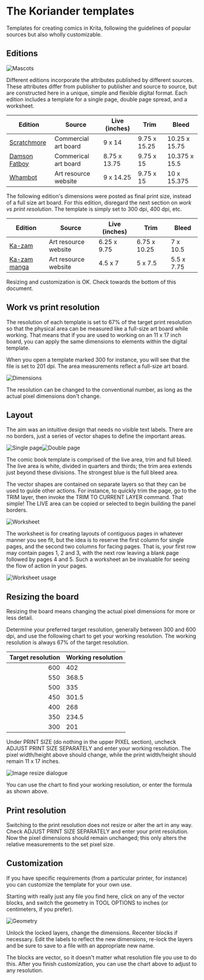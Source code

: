 # The Koriander templates

Templates for creating comics in Krita, following the guidelines of popular sources but also wholly customizable.

## Editions

![Mascots](img/mascots.png)

Different editions incorporate the attributes published by different sources. These attributes differ from publisher to publisher and source to source, but are constructed here in a unique, simple and flexible digital format. Each edition includes a template for a single page, double page spread, and a worksheet.

Edition                                                                                   | Source                | Live (inches) | Trim          | Bleed
----------------------------------------------------------------------------------------- | --------------------- | ------------- | ------------- | -------------
[Scratchmore](https://github.com/ko-koriander/ko-templates/tree/main/scratchmore-edition) | Commercial art board  | 9 x 14        | 9.75 x 15.25  | 10.25 x 15.75
[Damson Fatboy](https://github.com/ko-koriander/ko-templates/tree/main/damson-edition)    | Commerical art board  | 8.75 x 13.75  | 9.75 x 15     | 10.375 x 15.5
[Whambot](https://github.com/ko-koriander/ko-templates/tree/main/whambot-edition)         | Art resource website  | 9 x 14.25     | 9.75 x 15     | 10 x 15.375

The following edition's dimensions were posted as final print size, instead of a full size art board. For this edition, disregard the next section on *work vs print resolution*. The template is simply set to 300 dpi, 400 dpi, etc.

Edition                                                                               | Source                | Live (inches) | Trim          | Bleed
------------------------------------------------------------------------------------- | --------------------- | ------------- | ------------- | --------
[Ka-zam](https://github.com/ko-koriander/ko-templates/tree/main/kazam-edition)        | Art resource website  | 6.25 x 9.75   | 6.75 x 10.25  | 7 x 10.5
[Ka-zam manga](https://github.com/ko-koriander/ko-templates/tree/main/kazam-edition)  | Art resource website  | 4.5 x 7       | 5 x 7.5       | 5.5 x 7.75

Resizing and customization is OK. Check towards the bottom of this document.

## Work vs print resolution

The resolution of each template is set to 67% of the target print resolution so that the physical area can be measured like a full-size art board while working. That means that if you are used to working on an 11 x 17 inch board, you can apply the same dimensions to elements within the digital template.

When you open a template marked 300 for instance, you will see that the file is set to 201 dpi. The area measurements reflect a full-size art board.

![Dimensions](img/dimensions.png)

The resolution can be changed to the conventional number, as long as the actual pixel dimensions don't change.

## Layout

The aim was an intuitive design that needs no visible text labels. There are no borders, just a series of vector shapes to define the important areas.

![Single page](img/single-page.png)![Double page](img/double-page.png)

The comic book template is comprised of the live area, trim and full bleed. The live area is white, divided in quarters and thirds; the trim area extends just beyond these divisions. The strongest blue is the full bleed area.

The vector shapes are contained on separate layers so that they can be used to guide other actions. For instance, to quickly trim the page, go to the TRIM layer, then invoke the TRIM TO CURRENT LAYER command. That simple! The LIVE area can be copied or selected to begin building the panel borders.

![Worksheet](img/worksheet.png)

The worksheet is for creating layouts of contiguous pages in whatever manner you see fit, but the idea is to reserve the first column for single pages, and the second two columns for facing pages. That is, your first row may contain pages 1, 2 and 3, with the next row leaving a blank page followed by pages 4 and 5. Such a worksheet an be invaluable for seeing the flow of action in your pages.

![Worksheet usage](img/worksheet-usage.png)

## Resizing the board

Resizing the board means changing the actual pixel dimensions for more or less detail.

Determine your preferred target resolution, generally between 300 and 600 dpi, and use the following chart to get your working resolution. The working resolution is always 67% of the target resolution.

Target resolution   | Working resolution
------------------: | ------------------
600                 | 402
550                 | 368.5
500                 | 335
450                 | 301.5
400                 | 268
350                 | 234.5
300                 | 201

Under PRINT SIZE (do nothing in the upper PIXEL section), uncheck ADJUST PRINT SIZE SEPARATELY and enter your working resolution. The pixel width/height above should change, while the print width/height should remain 11 x 17 inches.

![Image resize dialogue](img/image-resize-dialogue.png)

You can use the chart to find your working resolution, or enter the formula as shown above.

## Print resolution

Switching to the print resolution does not resize or alter the art in any way. Check ADJUST PRINT SIZE SEPARATELY and enter your print resolution. Now the pixel dimensions should remain unchanged; this only alters the relative measurements to the set pixel size.

## Customization

If you have specific requirements (from a particular printer, for instance) you can customize the template for your own use.

Starting with really just any file you find here, click on any of the vector blocks, and switch the geometry in TOOL OPTIONS to inches (or centimeters, if you prefer).

![Geometry](img/geometry-2.png)

Unlock the locked layers, change the dimensions. Recenter blocks if necessary. Edit the labels to reflect the new dimensions, re-lock the layers and be sure to save to a file with an appropriate new name.

The blocks are vector, so it doesn't matter what resolution file you use to do this. After you finish customization, you can use the chart above to adjust to any resolution.
